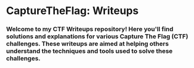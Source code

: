 # CaptureTheFlag: Writeups
### Welcome to my CTF Writeups repository! Here you'll find solutions and explanations for various Capture The Flag (CTF) challenges. These writeups are aimed at helping others understand the techniques and tools used to solve these challenges.
